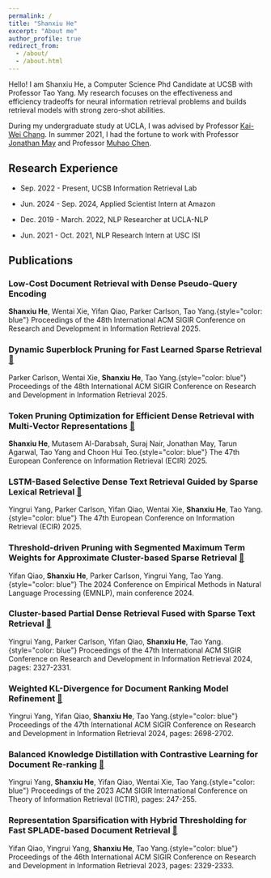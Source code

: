 ```yaml
---
permalink: /
title: "Shanxiu He"
excerpt: "About me"
author_profile: true
redirect_from: 
  - /about/
  - /about.html
---
```


Hello! I am Shanxiu He, a Computer Science Phd Candidate at UCSB with Professor Tao Yang. My research focuses on the effectiveness and efficiency tradeoffs for neural information retrieval problems and builds retrieval models with strong zero-shot abilities.

During my undergraduate study at UCLA, I was advised by Professor [Kai-Wei Chang](http://web.cs.ucla.edu/~kwchang/). In summer 2021, I had the fortune to work with Professor [Jonathan May](https://www.isi.edu/~jonmay/) and Professor [Muhao Chen](https://muhaochen.github.io).



## Research Experience

- Sep. 2022 - Present, UCSB Information Retrieval Lab

- Jun. 2024 - Sep. 2024, Applied Scientist Intern at Amazon

- Dec. 2019 - March. 2022, NLP Researcher at UCLA-NLP 

- Jun. 2021 - Oct. 2021, NLP Research Intern at USC ISI


## Publications

### Low-Cost Document Retrieval with Dense Pseudo-Query Encoding

**Shanxiu He**, Wentai Xie, Yifan Qiao, Parker Carlson, Tao Yang.\{style="color: blue"}
Proceedings of the 48th International ACM SIGIR Conference on Research and Development in Information Retrieval 2025.

    
### Dynamic Superblock Pruning for Fast Learned Sparse Retrieval [🔗](https://arxiv.org/pdf/2504.17045)

Parker Carlson, Wentai Xie, **Shanxiu He**, Tao Yang.\{style="color: blue"}
Proceedings of the 48th International ACM SIGIR Conference on Research and Development in Information Retrieval 2025.

### Token Pruning Optimization for Efficient Dense Retrieval with Multi-Vector Representations [🔗](https://assets.amazon.science/a3/46/81ba78eb4a4c9b90e5939b8df2bd/token-pruning-optimization-for-efficient-multi-vector-dense-retrieval.pdf)

**Shanxiu He**, Mutasem Al-Darabsah, Suraj Nair, Jonathan May, Tarun Agarwal, Tao Yang and Choon Hui Teo.\{style="color: blue"}
The 47th European Conference on Information Retrieval (ECIR) 2025.
    
### LSTM-Based Selective Dense Text Retrieval Guided by Sparse Lexical Retrieval [🔗](https://arxiv.org/pdf/2502.10639)

Yingrui Yang, Parker Carlson, Yifan Qiao, Wentai Xie, **Shanxiu He**, Tao Yang.\{style="color: blue"}
The 47th European Conference on Information Retrieval (ECIR) 2025.


### Threshold-driven Pruning with Segmented Maximum Term Weights for Approximate Cluster-based Sparse Retrieval [🔗](https://aclanthology.org/2024.emnlp-main.1101.pdf)

Yifan Qiao, **Shanxiu He**, Parker Carlson, Yingrui Yang, Tao Yang.\{style="color: blue"}
The 2024 Conference on Empirical Methods in Natural Language Processing (EMNLP), main conference 2024.
    
### Cluster-based Partial Dense Retrieval Fused with Sparse Text Retrieval [🔗](https://dl.acm.org/doi/pdf/10.1145/3626772.3657972)

Yingrui Yang, Parker Carlson, Yifan Qiao, **Shanxiu He**, Tao Yang.\{style="color: blue"}
Proceedings of the 47th International ACM SIGIR Conference on Research and Development in Information Retrieval 2024, pages: 2327-2331.
    

### Weighted KL-Divergence for Document Ranking Model Refinement [🔗](https://dl.acm.org/doi/pdf/10.1145/3626772.3657946)

Yingrui Yang, Yifan Qiao, **Shanxiu He**, Tao Yang.\{style="color: blue"}
Proceedings of the 47th International ACM SIGIR Conference on Research and Development in Information Retrieval 2024, pages: 2698-2702.
    
### Balanced Knowledge Distillation with Contrastive Learning for Document Re-ranking [🔗](https://dl.acm.org/doi/pdf/10.1145/3578337.3605120)

Yingrui Yang, **Shanxiu He**, Yifan Qiao, Wentai Xie, Tao Yang.\{style="color: blue"}
Proceedings of the 2023 ACM SIGIR International Conference on Theory of Information Retrieval (ICTIR), pages: 247-255.
    

### Representation Sparsification with Hybrid Thresholding for Fast SPLADE-based Document Retrieval [🔗](https://dl.acm.org/doi/pdf/10.1145/3539618.3592051)

Yifan Qiao, Yingrui Yang, **Shanxiu He**, Tao Yang.\{style="color: blue"}
Proceedings of the 46th International ACM SIGIR Conference on Research and Development in Information Retrieval 2023, pages: 2329-2333.

<!-- - Jan. 2021 - Jun. 2021, ML Researcher, UCLA Scalable Analytics Institute  -->

<!-- - Mar. 2020 - Sep. 2020, Research Collaborator, Columbia DVMM lab -->

